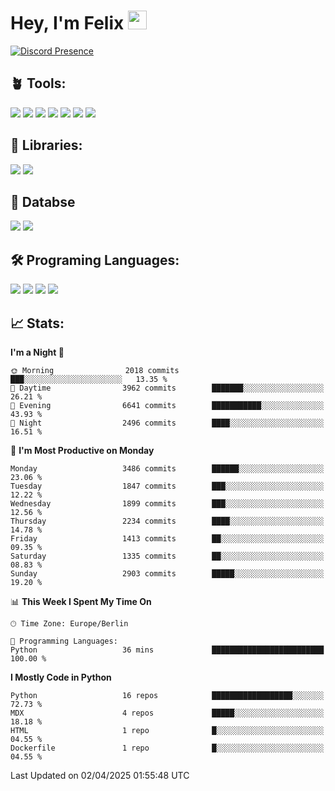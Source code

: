 # Hey, I'm Felix <img src="https://raw.githubusercontent.com/MartinHeinz/MartinHeinz/master/wave.gif" width="30px">

[![Discord Presence](https://lanyard.cnrad.dev/api/1078242409495932969?showDisplayName=true&theme=dark)](https://discord.com/users/1078242409495932969)

## 🪴 Tools:
[![](https://skillicons.dev/icons?i=discord)](https://discord.com/ "Discord")
[![](https://skillicons.dev/icons?i=bots)](https://discord.dev/ "Discord Bots")
[![](https://skillicons.dev/icons?i=pycharm)](https://jetbrains.com/pycharm/ "PyCharm")
[![](https://skillicons.dev/icons?i=webstorm)](https://jetbrains.com/webstorm/ "WebStorm")
[![](https://skillicons.dev/icons?i=vscode)](https://vscode.dev/ "VSC")
[![](https://skillicons.dev/icons?i=git)](https://git-scm.com/ "Git")
[![](https://skillicons.dev/icons?i=github)](https://github.com/ "GitHub")


## 🎉 Libraries:
[![](https://skillicons.dev/icons?i=fastapi)](https://fastapi.tiangolo.com/ "FastAPI")
[![](https://skillicons.dev/icons?i=flask)](https://flask.palletsprojects.com/en/3.0.x/ "Flask")

## 💾 Databse
[![](https://skillicons.dev/icons?i=sqlite)](https://sqlite.org/ "SQLite")
[![](https://skillicons.dev/icons?i=postgresql)](https://postgresql.org/ "PostgreSQL")


## 🛠️ Programing Languages:
[![](https://skillicons.dev/icons?i=py)](https://python.org/ "Python")
[![](https://skillicons.dev/icons?i=html)](https://de.wikipedia.org/wiki/Hypertext_Markup_Language "HTML")
[![](https://skillicons.dev/icons?i=js)](https://de.wikipedia.org/wiki/JavaScript "JavaScript")
[![](https://skillicons.dev/icons?i=css)](https://de.wikipedia.org/wiki/CSS "CSS")

## 📈 Stats:
<!--START_SECTION:waka-->
**I'm a Night 🦉** 

```text
🌞 Morning                2018 commits        ███░░░░░░░░░░░░░░░░░░░░░░   13.35 % 
🌆 Daytime                3962 commits        ███████░░░░░░░░░░░░░░░░░░   26.21 % 
🌃 Evening                6641 commits        ███████████░░░░░░░░░░░░░░   43.93 % 
🌙 Night                  2496 commits        ████░░░░░░░░░░░░░░░░░░░░░   16.51 % 
```
📅 **I'm Most Productive on Monday** 

```text
Monday                   3486 commits        ██████░░░░░░░░░░░░░░░░░░░   23.06 % 
Tuesday                  1847 commits        ███░░░░░░░░░░░░░░░░░░░░░░   12.22 % 
Wednesday                1899 commits        ███░░░░░░░░░░░░░░░░░░░░░░   12.56 % 
Thursday                 2234 commits        ████░░░░░░░░░░░░░░░░░░░░░   14.78 % 
Friday                   1413 commits        ██░░░░░░░░░░░░░░░░░░░░░░░   09.35 % 
Saturday                 1335 commits        ██░░░░░░░░░░░░░░░░░░░░░░░   08.83 % 
Sunday                   2903 commits        █████░░░░░░░░░░░░░░░░░░░░   19.20 % 
```


📊 **This Week I Spent My Time On** 

```text
🕑︎ Time Zone: Europe/Berlin

💬 Programming Languages: 
Python                   36 mins             █████████████████████████   100.00 % 
```

**I Mostly Code in Python** 

```text
Python                   16 repos            ██████████████████░░░░░░░   72.73 % 
MDX                      4 repos             █████░░░░░░░░░░░░░░░░░░░░   18.18 % 
HTML                     1 repo              █░░░░░░░░░░░░░░░░░░░░░░░░   04.55 % 
Dockerfile               1 repo              █░░░░░░░░░░░░░░░░░░░░░░░░   04.55 % 
```




 Last Updated on 02/04/2025 01:55:48 UTC
<!--END_SECTION:waka-->
